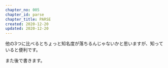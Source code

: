 ```yaml
---
chapter_no: 005
chapter_id: parse
chapter_title: PARSE
created: 2020-12-20
updated: 2020-12-20
---
```

他の3つに比べるとちょっと知名度が落ちるんじゃないかと思いますが、知っていると便利です。

また後で書きます。
